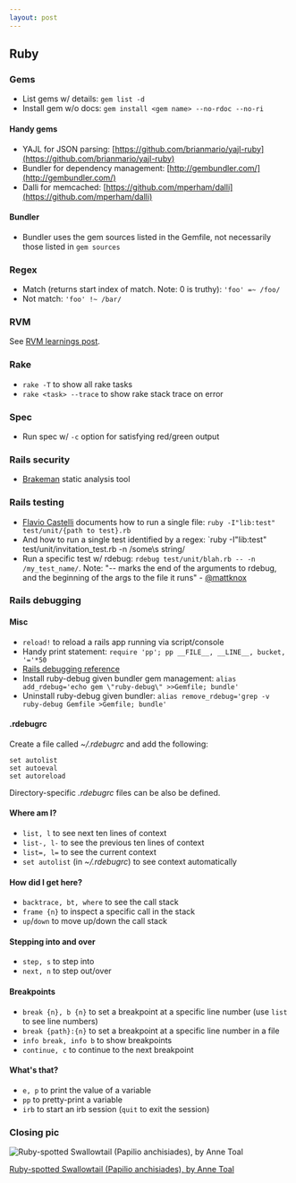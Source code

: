 ```yaml
---
layout: post
---
```


## Ruby

### Gems

* List gems w/ details: `gem list -d`
* Install gem w/o docs: `gem install <gem name> --no-rdoc --no-ri`

#### Handy gems

* YAJL for JSON parsing: [https://github.com/brianmario/yajl-ruby](https://github.com/brianmario/yajl-ruby)
* Bundler for dependency management: [http://gembundler.com/](http://gembundler.com/)
* Dalli for memcached: [https://github.com/mperham/dalli](https://github.com/mperham/dalli)

#### Bundler

* Bundler uses the gem sources listed in the Gemfile, not necessarily those listed in `gem sources`

### Regex

* Match (returns start index of match. Note: 0 is truthy): `'foo' =~ /foo/`
* Not match: `'foo' !~ /bar/`

### RVM

See [RVM learnings post](/2011/11/28/rvm-learnings.md).

### Rake

* `rake -T` to show all rake tasks
* `rake <task> --trace` to show rake stack trace on error

### Spec

* Run spec w/ `-c` option for satisfying red/green output

### Rails security

* [Brakeman](http://brakemanscanner.org/) static analysis tool

### Rails testing

* [Flavio Castelli](http://flavio.castelli.name/rails_execute_single_test) documents how to run a single file: `ruby -I"lib:test" test/unit/{path to test}.rb`
* And how to run a single test identified by a regex: `ruby -I"lib:test" test/unit/invitation_test.rb -n /some\s string/
* Run a specific test  w/ rdebug: `rdebug test/unit/blah.rb -- -n /my_test_name/`. Note: "-- marks the end of the arguments to rdebug, and the beginning of the args to the file it runs" - [@mattknox](http://twitter.com/mattknox)

### Rails debugging

#### Misc

* `reload!` to reload a rails app running via script/console
* Handy print statement: `require 'pp'; pp __FILE__, __LINE__, bucket, '='*50`
* [Rails debugging reference](http://guides.rubyonrails.org/debugging_rails_applications.html#step-by-step)
* Install ruby-debug given bundler gem management: `alias add_rdebug='echo gem \"ruby-debug\" >>Gemfile; bundle'`
* Uninstall ruby-debug given bundler: `alias remove_rdebug='grep -v ruby-debug Gemfile >Gemfile; bundle'`

#### .rdebugrc

Create a file called _~/.rdebugrc_ and add the following:

    set autolist
    set autoeval
    set autoreload

Directory-specific _.rdebugrc_ files can be also be defined.

#### Where am I?

* `list, l` to see next ten lines of context
* `list-, l-` to see the previous ten lines of context
* `list=, l=` to see the current context
* `set autolist` (in _~/.rdebugrc_) to see context automatically

#### How did I get here?

* `backtrace, bt, where` to see the call stack
* `frame {n}` to inspect a specific call in the stack
* `up`/`down` to move up/down the call stack

#### Stepping into and over

* `step, s` to step into
* `next, n` to step out/over

#### Breakpoints

* `break {n}, b {n}` to set a breakpoint at a specific line number (use `list` to see line numbers)
* `break {path}:{n}` to set a breakpoint at a specific line number in a file
* `info break, info b` to show breakpoints
* `continue, c` to continue to the next breakpoint

#### What's that?

* `e, p` to print the value of a variable
* `pp` to pretty-print a variable
* `irb` to start an irb session (`quit` to exit the session)

### Closing pic

![Ruby-spotted Swallowtail (Papilio anchisiades), by Anne Toal](http://farm3.staticflickr.com/2292/2046175430_3651a95e1b.jpg)

[Ruby-spotted Swallowtail (Papilio anchisiades), by Anne Toal](http://www.flickr.com/photos/annetoal/2046175430/)
